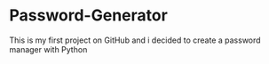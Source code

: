 # Password-Generator
This is my first project on GitHub and i decided to create a password manager with Python
